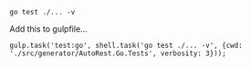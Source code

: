 `go test ./... -v`

Add this to gulpfile...

`gulp.task('test:go', shell.task('go test ./... -v', {cwd: './src/generator/AutoRest.Go.Tests', verbosity: 3}));`
